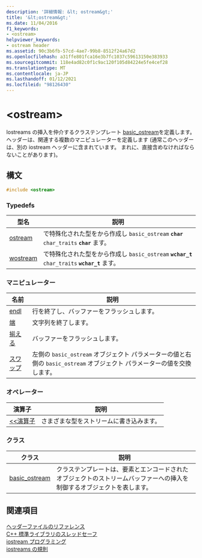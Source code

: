 ```yaml
---
description: '詳細情報: &lt; ostream&gt;'
title: '&lt;ostream&gt;'
ms.date: 11/04/2016
f1_keywords:
- <ostream>
helpviewer_keywords:
- ostream header
ms.assetid: 90c3b6fb-57cd-4ae7-99b8-8512f24a67d2
ms.openlocfilehash: a31ffe801fca16e3b7fc1037c59613150e383933
ms.sourcegitcommit: 118e4ad82c0f1c9ac120f105d84224e5fe4cef28
ms.translationtype: MT
ms.contentlocale: ja-JP
ms.lasthandoff: 01/12/2021
ms.locfileid: "98126430"
---
```

# <a name="ltostreamgt"></a>&lt;ostream&gt;

Iostreams の挿入を仲介するクラステンプレート [basic_ostream](../standard-library/basic-ostream-class.md)を定義します。 ヘッダーは、関連する複数のマニピュレーターを定義します  (通常このヘッダーは、別の iostream ヘッダーに含まれています。 まれに、直接含めなければならないことがあります)。

## <a name="syntax"></a>構文

```cpp
#include <ostream>
```

### <a name="typedefs"></a>Typedefs

|型名|説明|
|-|-|
|[ostream](../standard-library/ostream-typedefs.md#ostream)|で特殊化された型をから作成し `basic_ostream` **`char`** `char_traits` **`char`** ます。|
|[wostream](../standard-library/ostream-typedefs.md#wostream)|で特殊化された型をから作成し `basic_ostream` **`wchar_t`** `char_traits` **`wchar_t`** ます。|

### <a name="manipulators"></a>マニピュレーター

|名前|説明|
|-|-|
|[endl](../standard-library/ostream-functions.md#endl)|行を終了し、バッファーをフラッシュします。|
|[端](../standard-library/ostream-functions.md#ends)|文字列を終了します。|
|[揃える](../standard-library/ostream-functions.md#flush)|バッファーをフラッシュします。|
|[スワップ](../standard-library/ostream-functions.md#swap)|左側の `basic_ostream` オブジェクト パラメーターの値と右側の `basic_ostream` オブジェクト パラメーターの値を交換します。|

### <a name="operators"></a>オペレーター

|演算子|説明|
|-|-|
|[<<演算子 ](../standard-library/ostream-operators.md#op_lt_lt)|さまざまな型をストリームに書き込みます。|

### <a name="classes"></a>クラス

|クラス|説明|
|-|-|
|[basic_ostream](../standard-library/basic-ostream-class.md)|クラステンプレートは、要素とエンコードされたオブジェクトのストリームバッファーへの挿入を制御するオブジェクトを表します。|

## <a name="see-also"></a>関連項目

[ヘッダーファイルのリファレンス](../standard-library/cpp-standard-library-header-files.md)\
[C++ 標準ライブラリのスレッドセーフ](../standard-library/thread-safety-in-the-cpp-standard-library.md)\
[iostream プログラミング](../standard-library/iostream-programming.md)\
[iostreams の規則](../standard-library/iostreams-conventions.md)
